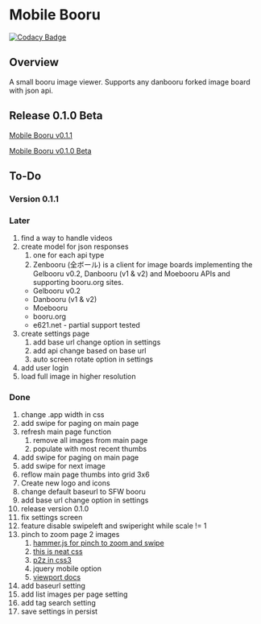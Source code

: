 # Mobile Booru

[![Codacy Badge](https://api.codacy.com/project/badge/Grade/0371b7c4cd0c4aef996cd3000c8af753)](https://www.codacy.com/app/kurohai/mobile-booru?utm_source=github.com&amp;utm_medium=referral&amp;utm_content=kurohai/mobile-booru&amp;utm_campaign=Badge_Grade)

## Overview

A small booru image viewer. Supports any danbooru forked image board with json api.

## Release 0.1.0 Beta

[Mobile Booru v0.1.1](./build/com.kurohai.mobilebooru-0.1.1.apk)

[Mobile Booru v0.1.0 Beta](./build/com.kurohai.mobilebooru-0.1.0.apk)

## To-Do


### Version 0.1.1


### Later

1. find a way to handle videos
1. create model for json responses
    1. one for each api type
    1. Zenbooru (全ボール) is a client for image boards implementing the Gelbooru v0.2, Danbooru (v1 & v2) and Moebooru APIs and supporting booru.org sites.
    - Gelbooru v0.2
    - Danbooru (v1 & v2)
    - Moebooru
    - booru.org
    - e621.net - partial support tested
1. create settings page
    1. add base url change option in settings
    1. add api change based on base url
    1. auto screen rotate option in settings
1. add user login
1. load full image in higher resolution

### Done

1. change .app width in css
1. add swipe for paging on main page
1. refresh main page function
    1. remove all images from main page
    1. populate with most recent thumbs
1. add swipe for paging on main page
1. add swipe for next image
1. reflow main page thumbs into grid 3x6
1. Create new logo and icons
1. change default baseurl to SFW booru
1. add base url change option in settings
1. release version 0.1.0
1. fix settings screen
1. feature disable swipeleft and swiperight while scale != 1
1. pinch to zoom page 2 images
    1. [hammer.js for pinch to zoom and swipe](http://hammerjs.github.io/)
    1. [this is neat css](http://bl.ocks.org/mbostock/35964711079355050ff1)
    1. [p2z in css3](http://stackoverflow.com/questions/10802176/pinch-to-zoom-with-css3)
    1. jquery mobile option
    1. [viewport docs](https://developer.mozilla.org/en-US/docs/Mozilla/Mobile/Viewport_meta_tag)
1. add baseurl setting
1. add list images per page setting
1. add tag search setting
1. save settings in persist
